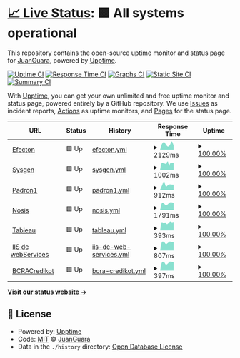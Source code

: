 # [📈 Live Status](https://juanguara.github.io/upptime): <!--live status--> **🟩 All systems operational**

This repository contains the open-source uptime monitor and status page for [JuanGuara](https://juanguara.github.io/upptime), powered by [Upptime](https://github.com/upptime/upptime).

[![Uptime CI](https://github.com/juanguara/upptime/workflows/Uptime%20CI/badge.svg)](https://github.com/juanguara/upptime/actions?query=workflow%3A%22Uptime+CI%22)
[![Response Time CI](https://github.com/juanguara/upptime/workflows/Response%20Time%20CI/badge.svg)](https://github.com/juanguara/upptime/actions?query=workflow%3A%22Response+Time+CI%22)
[![Graphs CI](https://github.com/juanguara/upptime/workflows/Graphs%20CI/badge.svg)](https://github.com/juanguara/upptime/actions?query=workflow%3A%22Graphs+CI%22)
[![Static Site CI](https://github.com/juanguara/upptime/workflows/Static%20Site%20CI/badge.svg)](https://github.com/juanguara/upptime/actions?query=workflow%3A%22Static+Site+CI%22)
[![Summary CI](https://github.com/juanguara/upptime/workflows/Summary%20CI/badge.svg)](https://github.com/juanguara/upptime/actions?query=workflow%3A%22Summary+CI%22)

With [Upptime](https://upptime.js.org), you can get your own unlimited and free uptime monitor and status page, powered entirely by a GitHub repository. We use [Issues](https://github.com/juanguara/upptime/issues) as incident reports, [Actions](https://github.com/juanguara/upptime/actions) as uptime monitors, and [Pages](https://juanguara.github.io/upptime) for the status page.

<!--start: status pages-->
<!-- This summary is generated by Upptime (https://github.com/upptime/upptime) -->
<!-- Do not edit this manually, your changes will be overwritten -->
<!-- prettier-ignore -->
| URL | Status | History | Response Time | Uptime |
| --- | ------ | ------- | ------------- | ------ |
| <img alt="" src="https://favicons.githubusercontent.com/prestamo.efecton.com.ar" height="13"> [Efecton](https://prestamo.efecton.com.ar) | 🟩 Up | [efecton.yml](https://github.com/juanguara/upptime/commits/HEAD/history/efecton.yml) | <details><summary><img alt="Response time graph" src="./graphs/efecton/response-time-week.png" height="20"> 2129ms</summary><br><a href="https://juanguara.github.io/upptime/history/efecton"><img alt="Response time 1829" src="https://img.shields.io/endpoint?url=https%3A%2F%2Fraw.githubusercontent.com%2Fjuanguara%2Fupptime%2FHEAD%2Fapi%2Fefecton%2Fresponse-time.json"></a><br><a href="https://juanguara.github.io/upptime/history/efecton"><img alt="24-hour response time 1663" src="https://img.shields.io/endpoint?url=https%3A%2F%2Fraw.githubusercontent.com%2Fjuanguara%2Fupptime%2FHEAD%2Fapi%2Fefecton%2Fresponse-time-day.json"></a><br><a href="https://juanguara.github.io/upptime/history/efecton"><img alt="7-day response time 2129" src="https://img.shields.io/endpoint?url=https%3A%2F%2Fraw.githubusercontent.com%2Fjuanguara%2Fupptime%2FHEAD%2Fapi%2Fefecton%2Fresponse-time-week.json"></a><br><a href="https://juanguara.github.io/upptime/history/efecton"><img alt="30-day response time 1829" src="https://img.shields.io/endpoint?url=https%3A%2F%2Fraw.githubusercontent.com%2Fjuanguara%2Fupptime%2FHEAD%2Fapi%2Fefecton%2Fresponse-time-month.json"></a><br><a href="https://juanguara.github.io/upptime/history/efecton"><img alt="1-year response time 1829" src="https://img.shields.io/endpoint?url=https%3A%2F%2Fraw.githubusercontent.com%2Fjuanguara%2Fupptime%2FHEAD%2Fapi%2Fefecton%2Fresponse-time-year.json"></a></details> | <details><summary><a href="https://juanguara.github.io/upptime/history/efecton">100.00%</a></summary><a href="https://juanguara.github.io/upptime/history/efecton"><img alt="All-time uptime 100.00%" src="https://img.shields.io/endpoint?url=https%3A%2F%2Fraw.githubusercontent.com%2Fjuanguara%2Fupptime%2FHEAD%2Fapi%2Fefecton%2Fuptime.json"></a><br><a href="https://juanguara.github.io/upptime/history/efecton"><img alt="24-hour uptime 100.00%" src="https://img.shields.io/endpoint?url=https%3A%2F%2Fraw.githubusercontent.com%2Fjuanguara%2Fupptime%2FHEAD%2Fapi%2Fefecton%2Fuptime-day.json"></a><br><a href="https://juanguara.github.io/upptime/history/efecton"><img alt="7-day uptime 100.00%" src="https://img.shields.io/endpoint?url=https%3A%2F%2Fraw.githubusercontent.com%2Fjuanguara%2Fupptime%2FHEAD%2Fapi%2Fefecton%2Fuptime-week.json"></a><br><a href="https://juanguara.github.io/upptime/history/efecton"><img alt="30-day uptime 100.00%" src="https://img.shields.io/endpoint?url=https%3A%2F%2Fraw.githubusercontent.com%2Fjuanguara%2Fupptime%2FHEAD%2Fapi%2Fefecton%2Fuptime-month.json"></a><br><a href="https://juanguara.github.io/upptime/history/efecton"><img alt="1-year uptime 100.00%" src="https://img.shields.io/endpoint?url=https%3A%2F%2Fraw.githubusercontent.com%2Fjuanguara%2Fupptime%2FHEAD%2Fapi%2Fefecton%2Fuptime-year.json"></a></details>
| <img alt="" src="https://favicons.githubusercontent.com/sms.cooperativacredikot.com.ar" height="13"> [Sysgen](http://sms.cooperativacredikot.com.ar/hgesmedmain.aspx) | 🟩 Up | [sysgen.yml](https://github.com/juanguara/upptime/commits/HEAD/history/sysgen.yml) | <details><summary><img alt="Response time graph" src="./graphs/sysgen/response-time-week.png" height="20"> 1002ms</summary><br><a href="https://juanguara.github.io/upptime/history/sysgen"><img alt="Response time 1009" src="https://img.shields.io/endpoint?url=https%3A%2F%2Fraw.githubusercontent.com%2Fjuanguara%2Fupptime%2FHEAD%2Fapi%2Fsysgen%2Fresponse-time.json"></a><br><a href="https://juanguara.github.io/upptime/history/sysgen"><img alt="24-hour response time 1104" src="https://img.shields.io/endpoint?url=https%3A%2F%2Fraw.githubusercontent.com%2Fjuanguara%2Fupptime%2FHEAD%2Fapi%2Fsysgen%2Fresponse-time-day.json"></a><br><a href="https://juanguara.github.io/upptime/history/sysgen"><img alt="7-day response time 1002" src="https://img.shields.io/endpoint?url=https%3A%2F%2Fraw.githubusercontent.com%2Fjuanguara%2Fupptime%2FHEAD%2Fapi%2Fsysgen%2Fresponse-time-week.json"></a><br><a href="https://juanguara.github.io/upptime/history/sysgen"><img alt="30-day response time 1009" src="https://img.shields.io/endpoint?url=https%3A%2F%2Fraw.githubusercontent.com%2Fjuanguara%2Fupptime%2FHEAD%2Fapi%2Fsysgen%2Fresponse-time-month.json"></a><br><a href="https://juanguara.github.io/upptime/history/sysgen"><img alt="1-year response time 1009" src="https://img.shields.io/endpoint?url=https%3A%2F%2Fraw.githubusercontent.com%2Fjuanguara%2Fupptime%2FHEAD%2Fapi%2Fsysgen%2Fresponse-time-year.json"></a></details> | <details><summary><a href="https://juanguara.github.io/upptime/history/sysgen">100.00%</a></summary><a href="https://juanguara.github.io/upptime/history/sysgen"><img alt="All-time uptime 100.00%" src="https://img.shields.io/endpoint?url=https%3A%2F%2Fraw.githubusercontent.com%2Fjuanguara%2Fupptime%2FHEAD%2Fapi%2Fsysgen%2Fuptime.json"></a><br><a href="https://juanguara.github.io/upptime/history/sysgen"><img alt="24-hour uptime 100.00%" src="https://img.shields.io/endpoint?url=https%3A%2F%2Fraw.githubusercontent.com%2Fjuanguara%2Fupptime%2FHEAD%2Fapi%2Fsysgen%2Fuptime-day.json"></a><br><a href="https://juanguara.github.io/upptime/history/sysgen"><img alt="7-day uptime 100.00%" src="https://img.shields.io/endpoint?url=https%3A%2F%2Fraw.githubusercontent.com%2Fjuanguara%2Fupptime%2FHEAD%2Fapi%2Fsysgen%2Fuptime-week.json"></a><br><a href="https://juanguara.github.io/upptime/history/sysgen"><img alt="30-day uptime 100.00%" src="https://img.shields.io/endpoint?url=https%3A%2F%2Fraw.githubusercontent.com%2Fjuanguara%2Fupptime%2FHEAD%2Fapi%2Fsysgen%2Fuptime-month.json"></a><br><a href="https://juanguara.github.io/upptime/history/sysgen"><img alt="1-year uptime 100.00%" src="https://img.shields.io/endpoint?url=https%3A%2F%2Fraw.githubusercontent.com%2Fjuanguara%2Fupptime%2FHEAD%2Fapi%2Fsysgen%2Fuptime-year.json"></a></details>
| <img alt="" src="https://favicons.githubusercontent.com/padronbcra.dyndns.info" height="13"> [Padron1](http://padronbcra.dyndns.info:9999/aconsultapaws.aspx?WSDL) | 🟩 Up | [padron1.yml](https://github.com/juanguara/upptime/commits/HEAD/history/padron1.yml) | <details><summary><img alt="Response time graph" src="./graphs/padron1/response-time-week.png" height="20"> 912ms</summary><br><a href="https://juanguara.github.io/upptime/history/padron1"><img alt="Response time 746" src="https://img.shields.io/endpoint?url=https%3A%2F%2Fraw.githubusercontent.com%2Fjuanguara%2Fupptime%2FHEAD%2Fapi%2Fpadron1%2Fresponse-time.json"></a><br><a href="https://juanguara.github.io/upptime/history/padron1"><img alt="24-hour response time 904" src="https://img.shields.io/endpoint?url=https%3A%2F%2Fraw.githubusercontent.com%2Fjuanguara%2Fupptime%2FHEAD%2Fapi%2Fpadron1%2Fresponse-time-day.json"></a><br><a href="https://juanguara.github.io/upptime/history/padron1"><img alt="7-day response time 912" src="https://img.shields.io/endpoint?url=https%3A%2F%2Fraw.githubusercontent.com%2Fjuanguara%2Fupptime%2FHEAD%2Fapi%2Fpadron1%2Fresponse-time-week.json"></a><br><a href="https://juanguara.github.io/upptime/history/padron1"><img alt="30-day response time 746" src="https://img.shields.io/endpoint?url=https%3A%2F%2Fraw.githubusercontent.com%2Fjuanguara%2Fupptime%2FHEAD%2Fapi%2Fpadron1%2Fresponse-time-month.json"></a><br><a href="https://juanguara.github.io/upptime/history/padron1"><img alt="1-year response time 746" src="https://img.shields.io/endpoint?url=https%3A%2F%2Fraw.githubusercontent.com%2Fjuanguara%2Fupptime%2FHEAD%2Fapi%2Fpadron1%2Fresponse-time-year.json"></a></details> | <details><summary><a href="https://juanguara.github.io/upptime/history/padron1">100.00%</a></summary><a href="https://juanguara.github.io/upptime/history/padron1"><img alt="All-time uptime 99.68%" src="https://img.shields.io/endpoint?url=https%3A%2F%2Fraw.githubusercontent.com%2Fjuanguara%2Fupptime%2FHEAD%2Fapi%2Fpadron1%2Fuptime.json"></a><br><a href="https://juanguara.github.io/upptime/history/padron1"><img alt="24-hour uptime 100.00%" src="https://img.shields.io/endpoint?url=https%3A%2F%2Fraw.githubusercontent.com%2Fjuanguara%2Fupptime%2FHEAD%2Fapi%2Fpadron1%2Fuptime-day.json"></a><br><a href="https://juanguara.github.io/upptime/history/padron1"><img alt="7-day uptime 100.00%" src="https://img.shields.io/endpoint?url=https%3A%2F%2Fraw.githubusercontent.com%2Fjuanguara%2Fupptime%2FHEAD%2Fapi%2Fpadron1%2Fuptime-week.json"></a><br><a href="https://juanguara.github.io/upptime/history/padron1"><img alt="30-day uptime 99.68%" src="https://img.shields.io/endpoint?url=https%3A%2F%2Fraw.githubusercontent.com%2Fjuanguara%2Fupptime%2FHEAD%2Fapi%2Fpadron1%2Fuptime-month.json"></a><br><a href="https://juanguara.github.io/upptime/history/padron1"><img alt="1-year uptime 99.68%" src="https://img.shields.io/endpoint?url=https%3A%2F%2Fraw.githubusercontent.com%2Fjuanguara%2Fupptime%2FHEAD%2Fapi%2Fpadron1%2Fuptime-year.json"></a></details>
| <img alt="" src="https://favicons.githubusercontent.com/ws02.nosis.com" height="13"> [Nosis](https://ws02.nosis.com/soap11) | 🟩 Up | [nosis.yml](https://github.com/juanguara/upptime/commits/HEAD/history/nosis.yml) | <details><summary><img alt="Response time graph" src="./graphs/nosis/response-time-week.png" height="20"> 1791ms</summary><br><a href="https://juanguara.github.io/upptime/history/nosis"><img alt="Response time 1660" src="https://img.shields.io/endpoint?url=https%3A%2F%2Fraw.githubusercontent.com%2Fjuanguara%2Fupptime%2FHEAD%2Fapi%2Fnosis%2Fresponse-time.json"></a><br><a href="https://juanguara.github.io/upptime/history/nosis"><img alt="24-hour response time 1931" src="https://img.shields.io/endpoint?url=https%3A%2F%2Fraw.githubusercontent.com%2Fjuanguara%2Fupptime%2FHEAD%2Fapi%2Fnosis%2Fresponse-time-day.json"></a><br><a href="https://juanguara.github.io/upptime/history/nosis"><img alt="7-day response time 1791" src="https://img.shields.io/endpoint?url=https%3A%2F%2Fraw.githubusercontent.com%2Fjuanguara%2Fupptime%2FHEAD%2Fapi%2Fnosis%2Fresponse-time-week.json"></a><br><a href="https://juanguara.github.io/upptime/history/nosis"><img alt="30-day response time 1660" src="https://img.shields.io/endpoint?url=https%3A%2F%2Fraw.githubusercontent.com%2Fjuanguara%2Fupptime%2FHEAD%2Fapi%2Fnosis%2Fresponse-time-month.json"></a><br><a href="https://juanguara.github.io/upptime/history/nosis"><img alt="1-year response time 1660" src="https://img.shields.io/endpoint?url=https%3A%2F%2Fraw.githubusercontent.com%2Fjuanguara%2Fupptime%2FHEAD%2Fapi%2Fnosis%2Fresponse-time-year.json"></a></details> | <details><summary><a href="https://juanguara.github.io/upptime/history/nosis">100.00%</a></summary><a href="https://juanguara.github.io/upptime/history/nosis"><img alt="All-time uptime 100.00%" src="https://img.shields.io/endpoint?url=https%3A%2F%2Fraw.githubusercontent.com%2Fjuanguara%2Fupptime%2FHEAD%2Fapi%2Fnosis%2Fuptime.json"></a><br><a href="https://juanguara.github.io/upptime/history/nosis"><img alt="24-hour uptime 100.00%" src="https://img.shields.io/endpoint?url=https%3A%2F%2Fraw.githubusercontent.com%2Fjuanguara%2Fupptime%2FHEAD%2Fapi%2Fnosis%2Fuptime-day.json"></a><br><a href="https://juanguara.github.io/upptime/history/nosis"><img alt="7-day uptime 100.00%" src="https://img.shields.io/endpoint?url=https%3A%2F%2Fraw.githubusercontent.com%2Fjuanguara%2Fupptime%2FHEAD%2Fapi%2Fnosis%2Fuptime-week.json"></a><br><a href="https://juanguara.github.io/upptime/history/nosis"><img alt="30-day uptime 100.00%" src="https://img.shields.io/endpoint?url=https%3A%2F%2Fraw.githubusercontent.com%2Fjuanguara%2Fupptime%2FHEAD%2Fapi%2Fnosis%2Fuptime-month.json"></a><br><a href="https://juanguara.github.io/upptime/history/nosis"><img alt="1-year uptime 100.00%" src="https://img.shields.io/endpoint?url=https%3A%2F%2Fraw.githubusercontent.com%2Fjuanguara%2Fupptime%2FHEAD%2Fapi%2Fnosis%2Fuptime-year.json"></a></details>
| <img alt="" src="https://favicons.githubusercontent.com/200.10.100.224" height="13"> [Tableau](http://200.10.100.224:8000/) | 🟩 Up | [tableau.yml](https://github.com/juanguara/upptime/commits/HEAD/history/tableau.yml) | <details><summary><img alt="Response time graph" src="./graphs/tableau/response-time-week.png" height="20"> 393ms</summary><br><a href="https://juanguara.github.io/upptime/history/tableau"><img alt="Response time 375" src="https://img.shields.io/endpoint?url=https%3A%2F%2Fraw.githubusercontent.com%2Fjuanguara%2Fupptime%2FHEAD%2Fapi%2Ftableau%2Fresponse-time.json"></a><br><a href="https://juanguara.github.io/upptime/history/tableau"><img alt="24-hour response time 430" src="https://img.shields.io/endpoint?url=https%3A%2F%2Fraw.githubusercontent.com%2Fjuanguara%2Fupptime%2FHEAD%2Fapi%2Ftableau%2Fresponse-time-day.json"></a><br><a href="https://juanguara.github.io/upptime/history/tableau"><img alt="7-day response time 393" src="https://img.shields.io/endpoint?url=https%3A%2F%2Fraw.githubusercontent.com%2Fjuanguara%2Fupptime%2FHEAD%2Fapi%2Ftableau%2Fresponse-time-week.json"></a><br><a href="https://juanguara.github.io/upptime/history/tableau"><img alt="30-day response time 375" src="https://img.shields.io/endpoint?url=https%3A%2F%2Fraw.githubusercontent.com%2Fjuanguara%2Fupptime%2FHEAD%2Fapi%2Ftableau%2Fresponse-time-month.json"></a><br><a href="https://juanguara.github.io/upptime/history/tableau"><img alt="1-year response time 375" src="https://img.shields.io/endpoint?url=https%3A%2F%2Fraw.githubusercontent.com%2Fjuanguara%2Fupptime%2FHEAD%2Fapi%2Ftableau%2Fresponse-time-year.json"></a></details> | <details><summary><a href="https://juanguara.github.io/upptime/history/tableau">100.00%</a></summary><a href="https://juanguara.github.io/upptime/history/tableau"><img alt="All-time uptime 100.00%" src="https://img.shields.io/endpoint?url=https%3A%2F%2Fraw.githubusercontent.com%2Fjuanguara%2Fupptime%2FHEAD%2Fapi%2Ftableau%2Fuptime.json"></a><br><a href="https://juanguara.github.io/upptime/history/tableau"><img alt="24-hour uptime 100.00%" src="https://img.shields.io/endpoint?url=https%3A%2F%2Fraw.githubusercontent.com%2Fjuanguara%2Fupptime%2FHEAD%2Fapi%2Ftableau%2Fuptime-day.json"></a><br><a href="https://juanguara.github.io/upptime/history/tableau"><img alt="7-day uptime 100.00%" src="https://img.shields.io/endpoint?url=https%3A%2F%2Fraw.githubusercontent.com%2Fjuanguara%2Fupptime%2FHEAD%2Fapi%2Ftableau%2Fuptime-week.json"></a><br><a href="https://juanguara.github.io/upptime/history/tableau"><img alt="30-day uptime 100.00%" src="https://img.shields.io/endpoint?url=https%3A%2F%2Fraw.githubusercontent.com%2Fjuanguara%2Fupptime%2FHEAD%2Fapi%2Ftableau%2Fuptime-month.json"></a><br><a href="https://juanguara.github.io/upptime/history/tableau"><img alt="1-year uptime 100.00%" src="https://img.shields.io/endpoint?url=https%3A%2F%2Fraw.githubusercontent.com%2Fjuanguara%2Fupptime%2FHEAD%2Fapi%2Ftableau%2Fuptime-year.json"></a></details>
| <img alt="" src="https://favicons.githubusercontent.com/200.32.52.130" height="13"> [IIS de webServices](http://200.32.52.130:8088/hgesmedmain.aspx) | 🟩 Up | [iis-de-web-services.yml](https://github.com/juanguara/upptime/commits/HEAD/history/iis-de-web-services.yml) | <details><summary><img alt="Response time graph" src="./graphs/iis-de-web-services/response-time-week.png" height="20"> 807ms</summary><br><a href="https://juanguara.github.io/upptime/history/iis-de-web-services"><img alt="Response time 812" src="https://img.shields.io/endpoint?url=https%3A%2F%2Fraw.githubusercontent.com%2Fjuanguara%2Fupptime%2FHEAD%2Fapi%2Fiis-de-web-services%2Fresponse-time.json"></a><br><a href="https://juanguara.github.io/upptime/history/iis-de-web-services"><img alt="24-hour response time 836" src="https://img.shields.io/endpoint?url=https%3A%2F%2Fraw.githubusercontent.com%2Fjuanguara%2Fupptime%2FHEAD%2Fapi%2Fiis-de-web-services%2Fresponse-time-day.json"></a><br><a href="https://juanguara.github.io/upptime/history/iis-de-web-services"><img alt="7-day response time 807" src="https://img.shields.io/endpoint?url=https%3A%2F%2Fraw.githubusercontent.com%2Fjuanguara%2Fupptime%2FHEAD%2Fapi%2Fiis-de-web-services%2Fresponse-time-week.json"></a><br><a href="https://juanguara.github.io/upptime/history/iis-de-web-services"><img alt="30-day response time 812" src="https://img.shields.io/endpoint?url=https%3A%2F%2Fraw.githubusercontent.com%2Fjuanguara%2Fupptime%2FHEAD%2Fapi%2Fiis-de-web-services%2Fresponse-time-month.json"></a><br><a href="https://juanguara.github.io/upptime/history/iis-de-web-services"><img alt="1-year response time 812" src="https://img.shields.io/endpoint?url=https%3A%2F%2Fraw.githubusercontent.com%2Fjuanguara%2Fupptime%2FHEAD%2Fapi%2Fiis-de-web-services%2Fresponse-time-year.json"></a></details> | <details><summary><a href="https://juanguara.github.io/upptime/history/iis-de-web-services">100.00%</a></summary><a href="https://juanguara.github.io/upptime/history/iis-de-web-services"><img alt="All-time uptime 100.00%" src="https://img.shields.io/endpoint?url=https%3A%2F%2Fraw.githubusercontent.com%2Fjuanguara%2Fupptime%2FHEAD%2Fapi%2Fiis-de-web-services%2Fuptime.json"></a><br><a href="https://juanguara.github.io/upptime/history/iis-de-web-services"><img alt="24-hour uptime 100.00%" src="https://img.shields.io/endpoint?url=https%3A%2F%2Fraw.githubusercontent.com%2Fjuanguara%2Fupptime%2FHEAD%2Fapi%2Fiis-de-web-services%2Fuptime-day.json"></a><br><a href="https://juanguara.github.io/upptime/history/iis-de-web-services"><img alt="7-day uptime 100.00%" src="https://img.shields.io/endpoint?url=https%3A%2F%2Fraw.githubusercontent.com%2Fjuanguara%2Fupptime%2FHEAD%2Fapi%2Fiis-de-web-services%2Fuptime-week.json"></a><br><a href="https://juanguara.github.io/upptime/history/iis-de-web-services"><img alt="30-day uptime 100.00%" src="https://img.shields.io/endpoint?url=https%3A%2F%2Fraw.githubusercontent.com%2Fjuanguara%2Fupptime%2FHEAD%2Fapi%2Fiis-de-web-services%2Fuptime-month.json"></a><br><a href="https://juanguara.github.io/upptime/history/iis-de-web-services"><img alt="1-year uptime 100.00%" src="https://img.shields.io/endpoint?url=https%3A%2F%2Fraw.githubusercontent.com%2Fjuanguara%2Fupptime%2FHEAD%2Fapi%2Fiis-de-web-services%2Fuptime-year.json"></a></details>
| <img alt="" src="https://favicons.githubusercontent.com/119.8.75.65" height="13"> [BCRACredikot](http://119.8.75.65:9999/aconsultapaws.aspx) | 🟩 Up | [bcra-credikot.yml](https://github.com/juanguara/upptime/commits/HEAD/history/bcra-credikot.yml) | <details><summary><img alt="Response time graph" src="./graphs/bcra-credikot/response-time-week.png" height="20"> 397ms</summary><br><a href="https://juanguara.github.io/upptime/history/bcra-credikot"><img alt="Response time 392" src="https://img.shields.io/endpoint?url=https%3A%2F%2Fraw.githubusercontent.com%2Fjuanguara%2Fupptime%2FHEAD%2Fapi%2Fbcra-credikot%2Fresponse-time.json"></a><br><a href="https://juanguara.github.io/upptime/history/bcra-credikot"><img alt="24-hour response time 414" src="https://img.shields.io/endpoint?url=https%3A%2F%2Fraw.githubusercontent.com%2Fjuanguara%2Fupptime%2FHEAD%2Fapi%2Fbcra-credikot%2Fresponse-time-day.json"></a><br><a href="https://juanguara.github.io/upptime/history/bcra-credikot"><img alt="7-day response time 397" src="https://img.shields.io/endpoint?url=https%3A%2F%2Fraw.githubusercontent.com%2Fjuanguara%2Fupptime%2FHEAD%2Fapi%2Fbcra-credikot%2Fresponse-time-week.json"></a><br><a href="https://juanguara.github.io/upptime/history/bcra-credikot"><img alt="30-day response time 392" src="https://img.shields.io/endpoint?url=https%3A%2F%2Fraw.githubusercontent.com%2Fjuanguara%2Fupptime%2FHEAD%2Fapi%2Fbcra-credikot%2Fresponse-time-month.json"></a><br><a href="https://juanguara.github.io/upptime/history/bcra-credikot"><img alt="1-year response time 392" src="https://img.shields.io/endpoint?url=https%3A%2F%2Fraw.githubusercontent.com%2Fjuanguara%2Fupptime%2FHEAD%2Fapi%2Fbcra-credikot%2Fresponse-time-year.json"></a></details> | <details><summary><a href="https://juanguara.github.io/upptime/history/bcra-credikot">100.00%</a></summary><a href="https://juanguara.github.io/upptime/history/bcra-credikot"><img alt="All-time uptime 100.00%" src="https://img.shields.io/endpoint?url=https%3A%2F%2Fraw.githubusercontent.com%2Fjuanguara%2Fupptime%2FHEAD%2Fapi%2Fbcra-credikot%2Fuptime.json"></a><br><a href="https://juanguara.github.io/upptime/history/bcra-credikot"><img alt="24-hour uptime 100.00%" src="https://img.shields.io/endpoint?url=https%3A%2F%2Fraw.githubusercontent.com%2Fjuanguara%2Fupptime%2FHEAD%2Fapi%2Fbcra-credikot%2Fuptime-day.json"></a><br><a href="https://juanguara.github.io/upptime/history/bcra-credikot"><img alt="7-day uptime 100.00%" src="https://img.shields.io/endpoint?url=https%3A%2F%2Fraw.githubusercontent.com%2Fjuanguara%2Fupptime%2FHEAD%2Fapi%2Fbcra-credikot%2Fuptime-week.json"></a><br><a href="https://juanguara.github.io/upptime/history/bcra-credikot"><img alt="30-day uptime 100.00%" src="https://img.shields.io/endpoint?url=https%3A%2F%2Fraw.githubusercontent.com%2Fjuanguara%2Fupptime%2FHEAD%2Fapi%2Fbcra-credikot%2Fuptime-month.json"></a><br><a href="https://juanguara.github.io/upptime/history/bcra-credikot"><img alt="1-year uptime 100.00%" src="https://img.shields.io/endpoint?url=https%3A%2F%2Fraw.githubusercontent.com%2Fjuanguara%2Fupptime%2FHEAD%2Fapi%2Fbcra-credikot%2Fuptime-year.json"></a></details>

<!--end: status pages-->

[**Visit our status website →**](https://juanguara.github.io/upptime)

## 📄 License

- Powered by: [Upptime](https://github.com/upptime/upptime)
- Code: [MIT](./LICENSE) © [JuanGuara](https://juanguara.github.io/upptime)
- Data in the `./history` directory: [Open Database License](https://opendatacommons.org/licenses/odbl/1-0/)
